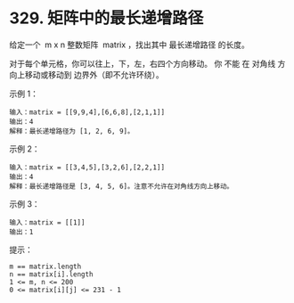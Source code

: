 # 329. 矩阵中的最长递增路径

给定一个  m x n 整数矩阵  matrix ，找出其中 最长递增路径 的长度。

对于每个单元格，你可以往上，下，左，右四个方向移动。 你 不能 在 对角线 方向上移动或移动到 边界外（即不允许环绕）。

示例 1：

```
输入：matrix = [[9,9,4],[6,6,8],[2,1,1]]
输出：4 
解释：最长递增路径为 [1, 2, 6, 9]。
```

示例 2：

```
输入：matrix = [[3,4,5],[3,2,6],[2,2,1]]
输出：4 
解释：最长递增路径是 [3, 4, 5, 6]。注意不允许在对角线方向上移动。
```

示例 3：

```
输入：matrix = [[1]]
输出：1
```

提示：
```
m == matrix.length
n == matrix[i].length
1 <= m, n <= 200
0 <= matrix[i][j] <= 231 - 1
```
